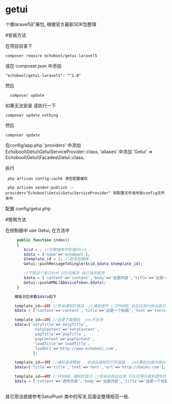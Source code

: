 # getui
个推laravel5扩展包, 根据官方最新SDK包整理

#安装方法

   在项目目录下 
    
    composer require echobool/getui-laravel5
    
   或在 composer.json 中添加 
   
    "echobool/getui-laravel5": "^1.0"
    
   然后
      
      composer update
      
   如果无法安装 请执行一下 
   
    composer update nothing 
    
   然后 
    
    composer update

   在config/app.php
        'providers' 中添加  Echobool\Getui\GetuiServiceProvider::class,
        'aliases'   中添加 'Getui' => Echobool\Getui\Facades\Getui::class,

   执行
     
     php artisan config:cache 清空配置缓存
     
     php artisan vendor:publish --provider="Echobool\Getui\GetuiServiceProvider" 将配置文件发布到config文件夹中

   配置 config/getui.php

#使用方法

   在控制器中 use Getui;
   在方法中
    
```php
     public function index()
     {
        $cid = ; //你数据库中存储的cid ;
        $data = ['name'=>'echobool'];
        $template_id = 1; //是发送模板
        Getui::pushMessageToSingle($cid,$data,$template_id);

        //下面这个是只针对 IOS的推送 自己选择使用
        $data = ['content'=>'content','body'=>'这是内容','title'=>'这是一个标题','text'=>'texts'];
        Getui::pushAPNL($DeviceToken,$data);
     }

    模板对应参数$data如下

    template_id==1时 //安卓通知栏推送  //通知透传 //IPHONE 会在应用内弹出提示
    $data = ['content'=>'content','title'=>'这是一个标题','text'=>'texts'];

    template_id==2时 //这是下载模板  ios不支持
    $data=['notyTitle'=>'notyTitle',
            'notyContent'=>'notyContent',
            'popTitle'=>'popTitle',
            'popContent'=>'popContent',
            'loadTitle'=>'loadTitle',
            'loadUrl'=>'http://www.echobool.com',
            ];

    template_id==3时 //通知连接模板   安卓在通知栏打开连接   ios要在应用内弹出对话框 点击打开safari
    $data=['title'=>'title','text'=>'text','url'=>'http://baidu.com'];

    template_id==4时 //IPHONE 通知栏提示 //安卓会启动应用 可在应用内拿到透传的内容
    $data = ['content'=>'透传内容','body'=>'这是内容','title'=>'这是一个标题','payload'=>'自定义数据'];
    
```

   其它用法直接参考GetuiPush 类中的写法 后面会整理规范一些.

